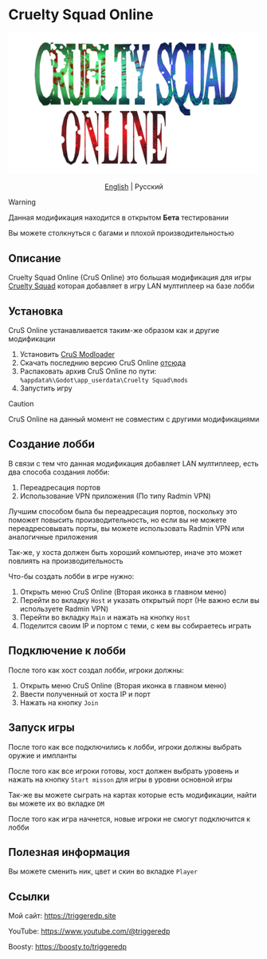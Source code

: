 # Cruelty Squad Online

<div align="center">

<img src="crus_online_logo.png" width="600" alt="Cruelty Squad Online logo">

[English](README.md) | Русский

</div>

> [!WARNING]
> Данная модификация находится в открытом **Бета** тестировании
> 
> Вы можете столкнуться с багами и плохой производительностью

## Описание
Cruelty Squad Online (CruS Online) это большая модификация для игры [Cruelty Squad](https://store.steampowered.com/app/1388770/Cruelty_Squad/) которая добавляет в игру LAN мултиплеер на базе лобби

## Установка
CruS Online устанавливается таким-же образом как и другие модификации

1. Установить [CruS Modloader](https://github.com/CruS-Modding-Infrastructure/crus-modloader)
2. Скачать последнию версию CruS Online [отсюда](https://github.com/TriggeredP/crus-online/releases)
3. Распаковать архив CruS Online по пути: `%appdata%\Godot\app_userdata\Cruelty Squad\mods`
4. Запустить игру

> [!CAUTION]
> CruS Online на данный момент не совместим с другими модификациями

## Создание лобби
В связи с тем что данная модификация добавляет LAN мултиплеер, есть два способа создания лобби:

1. Переадресация портов
2. Использование VPN приложения (По типу Radmin VPN)

Лучшим способом была бы переадресация портов, поскольку это поможет повысить производительность, но если вы не можете переадресовывать порты, вы можете использовать Radmin VPN или аналогичные приложения

Так-же, у хоста должен быть хороший компьютер, иначе это может повлиять на производительность

Что-бы создать лобби в игре нужно:

1. Открыть меню CruS Online (Вторая иконка в главном меню)
2. Перейти во вкладку `Host` и указать открытый порт (Не важно если вы используете Radmin VPN)
3. Перейти во вкладку `Main` и нажать на кнопку `Host`
4. Поделится своим IP и портом с теми, с кем вы собираетесь играть

## Подключение к лобби
После того как хост создал лобби, игроки должны:

1. Открыть меню CruS Online (Вторая иконка в главном меню)
2. Ввести полученный от хоста IP и порт
3. Нажать на кнопку `Join`

## Запуск игры
После того как все подключились к лобби, игроки должны выбрать оружие и импланты

После того как все игроки готовы, хост должен выбрать уровень и нажать на кнопку `Start misson` для игры в уровни основной игры

Так-же вы можете сыграть на картах которые есть модификации, найти вы можете их во вкладке `DM`

После того как игра начнется, новые игроки не смогут подключится к лобби

## Полезная информация

Вы можете сменить ник, цвет и скин во вкладке `Player`

## Ссылки
Мой сайт: https://triggeredp.site

YouTube: https://www.youtube.com/@triggeredp

Boosty: https://boosty.to/triggeredp
